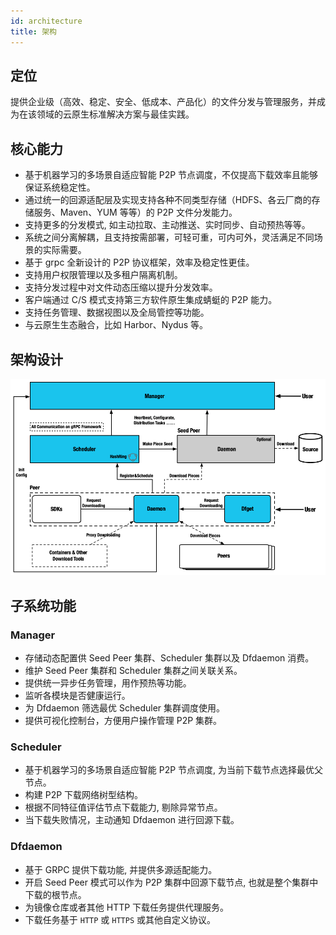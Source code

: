 ```yaml
---
id: architecture
title: 架构
---
```


## 定位

提供企业级（高效、稳定、安全、低成本、产品化）的文件分发与管理服务，并成为在该领域的云原生标准解决方案与最佳实践。

## 核心能力

- 基于机器学习的多场景自适应智能 P2P 节点调度，不仅提高下载效率且能够保证系统稳定性。
- 通过统一的回源适配层及实现支持各种不同类型存储（HDFS、各云厂商的存储服务、Maven、YUM 等等）的 P2P 文件分发能力。
- 支持更多的分发模式, 如主动拉取、主动推送、实时同步、自动预热等等。
- 系统之间分离解耦，且支持按需部署，可轻可重，可内可外，灵活满足不同场景的实际需要。
- 基于 grpc 全新设计的 P2P 协议框架，效率及稳定性更佳。
- 支持用户权限管理以及多租户隔离机制。
- 支持分发过程中对文件动态压缩以提升分发效率。
- 客户端通过 C/S 模式支持第三方软件原生集成蜻蜓的 P2P 能力。
- 支持任务管理、数据视图以及全局管控等功能。
- 与云原生生态融合，比如 Harbor、Nydus 等。

## 架构设计

![arch](../../resource/concepts/arch.png)

## 子系统功能

### Manager

- 存储动态配置供 Seed Peer 集群、Scheduler 集群以及 Dfdaemon 消费。
- 维护 Seed Peer 集群和 Scheduler 集群之间关联关系。
- 提供统一异步任务管理，用作预热等功能。
- 监听各模块是否健康运行。
- 为 Dfdaemon 筛选最优 Scheduler 集群调度使用。
- 提供可视化控制台，方便用户操作管理 P2P 集群。

### Scheduler

- 基于机器学习的多场景自适应智能 P2P 节点调度, 为当前下载节点选择最优父节点。
- 构建 P2P 下载网络树型结构。
- 根据不同特征值评估节点下载能力, 剔除异常节点。
- 当下载失败情况，主动通知 Dfdaemon 进行回源下载。

### Dfdaemon

- 基于 GRPC 提供下载功能, 并提供多源适配能力。
- 开启 Seed Peer 模式可以作为 P2P 集群中回源下载节点, 也就是整个集群中下载的根节点。
- 为镜像仓库或者其他 HTTP 下载任务提供代理服务。
- 下载任务基于 `HTTP` 或 `HTTPS` 或其他自定义协议。
